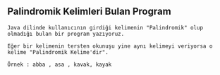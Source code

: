 ## Palindromik Kelimleri Bulan Program

    Java dilinde kullanıcının girdiği kelimenin "Palindromik" olup olmadığı bulan bir program yazıyoruz.

    Eğer bir kelimenin tersten okunuşu yine aynı kelimeyi veriyorsa o kelime "Palindromik Kelime'dir".

    Örnek : abba , asa , kavak, kayak